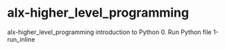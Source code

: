# alx-higher_level_programming
alx-higher_level_programming introduction to Python
0. Run Python file
1-run_inline
